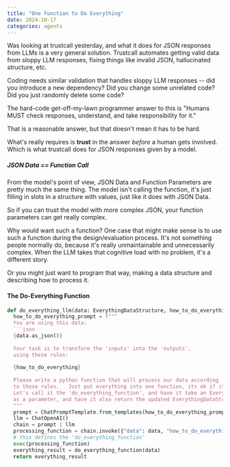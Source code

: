 ```yaml
---
title: "One Function to Do Everything"
date: 2024-10-17
categories: agents
---
```

Was looking at trustcall yesterday, and what it does for JSON responses from LLMs is a very general solution.  Trustcall automates getting valid data from sloppy LLM responses, fixing things like invalid JSON, hallucinated structure, etc.  

Coding needs similar validation that handles sloppy LLM responses -- did you introduce a new dependency?  Did you change some unrelated code?   Did you just randomly delete some code? 

The hard-code get-off-my-lawn programmer answer to this is "Humans MUST check responses, understand, and take responsibility for it."  

That is a reasonable answer, but that doesn't mean it has to be hard.

What's really requires is **trust** in the answer *before* a human gets involved.  Which is what trustcall does for JSON responses given by a model.

##### JSON Data == Function Call

From the model's point of view, JSON Data and Function Parameters are pretty much the same thing.  The model isn't calling the function, it's just filling in slots in a structure with values, just like it does with JSON Data.

So if you can trust the model with more complex JSON, your function parameters can get really complex.

Why would want such a function?   One case that might make sense is to use such a function during the design/evaluation process.  It's not something people normally do, because it's really unmaintainable and unnecessarily complex.  When the LLM takes that cognitive load with no problem, it's a different story.

Or you might just want to program that way, making a data structure and describing how to process it.

#### The Do-Everything Function

```python
def do_everything_llm(data: EverythingDataStructure, how_to_do_everything: str):
  how_to_do_everything_prompt = f"""
  You are using this data:
  ```json
  {data.as_json()}
  
  Your task is to transform the 'inputs' into the 'outputs',
  using these rules:
  
  {how_to_do_everything}
  
  Please write a python function that will process our data according
  to those rules.   Just put everything into one function, its ok if it's long.
  Let's call it the 'do_everything_function', and have it take an EverythingDataStructure
  as a parameter, and have it also return the updated EverythingDataStructure.
  """
  prompt = ChatPromptTemplate.from_templates(how_to_do_everything_prompt)
  llm = ChatOpenAI()
  chain = prompt | llm
  processing_function = chain.invoke({"data": data, "how_to_do_everything": how_to_do_everything})
  # this defines the 'do_everything_function'
  exec(processing_function)
  everything_result = do_everything_function(data)
  return everything_result
```

